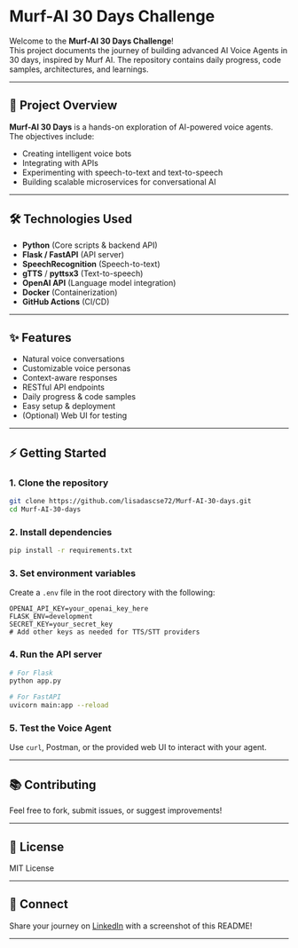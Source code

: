 # Murf-AI 30 Days Challenge

Welcome to the **Murf-AI 30 Days Challenge**!  
This project documents the journey of building advanced AI Voice Agents in 30 days, inspired by Murf AI. The repository contains daily progress, code samples, architectures, and learnings.

---

## 🚀 Project Overview

**Murf-AI 30 Days** is a hands-on exploration of AI-powered voice agents.  
The objectives include:
- Creating intelligent voice bots
- Integrating with APIs
- Experimenting with speech-to-text and text-to-speech
- Building scalable microservices for conversational AI

---

## 🛠️ Technologies Used

- **Python** (Core scripts & backend API)
- **Flask / FastAPI** (API server)
- **SpeechRecognition** (Speech-to-text)
- **gTTS** / **pyttsx3** (Text-to-speech)
- **OpenAI API** (Language model integration)
- **Docker** (Containerization)
- **GitHub Actions** (CI/CD)
---

## ✨ Features

- Natural voice conversations
- Customizable voice personas
- Context-aware responses
- RESTful API endpoints
- Daily progress & code samples
- Easy setup & deployment
- (Optional) Web UI for testing

---

## ⚡ Getting Started

### 1. Clone the repository
```bash
git clone https://github.com/lisadascse72/Murf-AI-30-days.git
cd Murf-AI-30-days
```

### 2. Install dependencies
```bash
pip install -r requirements.txt
```

### 3. Set environment variables

Create a `.env` file in the root directory with the following:
```
OPENAI_API_KEY=your_openai_key_here
FLASK_ENV=development
SECRET_KEY=your_secret_key
# Add other keys as needed for TTS/STT providers
```

### 4. Run the API server
```bash
# For Flask
python app.py

# For FastAPI
uvicorn main:app --reload
```

### 5. Test the Voice Agent
Use `curl`, Postman, or the provided web UI to interact with your agent.

---

## 📚 Contributing

Feel free to fork, submit issues, or suggest improvements!

---

## 📄 License

MIT License

---

## 🙌 Connect

Share your journey on [LinkedIn](https://www.linkedin.com/) with a screenshot of this README!

---
